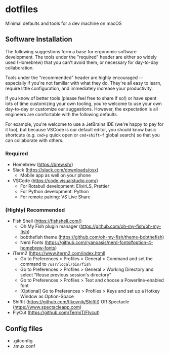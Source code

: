 # dotfiles
Minimal defaults and tools for a dev machine on macOS

## Software Installation

The following suggestions form a base for ergonomic software development. The tools under the "required" header are either so widely used (Homebrew) that you can't avoid them, or necessary for day-to-day collaboration.

Tools under the "recommended" header are highly encouraged -- especially if you're not familiar with what they do. They're all easy to learn, require little configuration, and immediately increase your productivity. 

If you know of better tools (please feel free to share if so!) or have spent lots of time customizing your own tooling, you're welcome to use your own day-to-day or customize our suggestions. However, the expectation is all engineers are comfortable with the following defaults.

For example, you're welcome to use a JetBrains IDE (we're happy to pay for it too), but because VSCode is our default editor, you should know basic shortcuts (e.g. `cmd+p` quick open or `cmd+shift+f` global search) so that you can collaborate with others.

### Required

- Homebrew (https://brew.sh/)
- Slack (https://slack.com/downloads/osx) 
  - Mobile app as well on your phone
- VSCode (https://code.visualstudio.com/)
  - For Rotabull development: ElixirLS, Prettier
  - For Python development: Python
  - For remote pairing: VS Live Share
  
### (Highly) Recommended

- Fish Shell (https://fishshell.com/)
  - Oh My Fish plugin manager (https://github.com/oh-my-fish/oh-my-fish)
  - bobthefish theme (https://github.com/oh-my-fish/theme-bobthefish)
  - Nerd Fonts (https://github.com/ryanoasis/nerd-fonts#option-4-homebrew-fonts)
- iTerm2 (https://www.iterm2.com/index.html)
  - Go to Preferences > Profiles > General > Command and set the command to `/usr/local/bin/fish`
  - Go to Preferences > Profiles > General > Working Directory and select "Reuse previous session's directory"
  - Go to Preferences > Profiles > Text and choose a Powerline-enabled font
  - [Optional] Go to Preferences > Profiles > Keys and set up a Hotkey Window as Option-Space
- ShiftIt (https://github.com/fikovnik/ShiftIt) OR Spectacle (https://www.spectacleapp.com)
- FlyCut (https://github.com/TermiT/Flycut)

## Config files

- .gitconfig
- .tmux.conf
